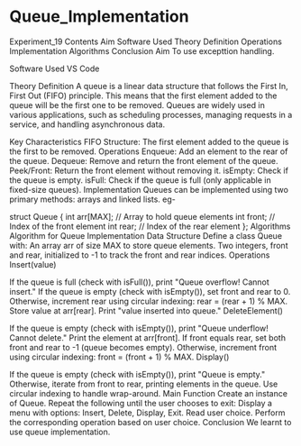 # Queue_Implementation
Experiment_19
Contents
Aim
Software Used
Theory
Definition
Operations
Implementation
Algorithms
Conclusion
Aim
To use excepttion handling.

Software Used
VS Code

Theory
Definition
A queue is a linear data structure that follows the First In, First Out (FIFO) principle. This means that the first element added to the queue will be the first one to be removed. Queues are widely used in various applications, such as scheduling processes, managing requests in a service, and handling asynchronous data.

Key Characteristics
FIFO Structure: The first element added to the queue is the first to be removed.
Operations
Enqueue: Add an element to the rear of the queue.
Dequeue: Remove and return the front element of the queue.
Peek/Front: Return the front element without removing it.
isEmpty: Check if the queue is empty.
isFull: Check if the queue is full (only applicable in fixed-size queues).
Implementation
Queues can be implemented using two primary methods: arrays and linked lists. eg-

struct Queue {
    int arr[MAX]; // Array to hold queue elements
    int front;    // Index of the front element
    int rear;     // Index of the rear element
};
Algorithms
Algorithm for Queue Implementation
Data Structure
Define a class Queue with:
An array arr of size MAX to store queue elements.
Two integers, front and rear, initialized to -1 to track the front and rear indices.
Operations
Insert(value)

If the queue is full (check with isFull()), print "Queue overflow! Cannot insert."
If the queue is empty (check with isEmpty()), set front and rear to 0.
Otherwise, increment rear using circular indexing: rear = (rear + 1) % MAX.
Store value at arr[rear].
Print "value inserted into queue."
DeleteElement()

If the queue is empty (check with isEmpty()), print "Queue underflow! Cannot delete."
Print the element at arr[front].
If front equals rear, set both front and rear to -1 (queue becomes empty).
Otherwise, increment front using circular indexing: front = (front + 1) % MAX.
Display()

If the queue is empty (check with isEmpty()), print "Queue is empty."
Otherwise, iterate from front to rear, printing elements in the queue.
Use circular indexing to handle wrap-around.
Main Function
Create an instance of Queue.
Repeat the following until the user chooses to exit:
Display a menu with options: Insert, Delete, Display, Exit.
Read user choice.
Perform the corresponding operation based on user choice.
Conclusion
We learnt to use queue implementation.